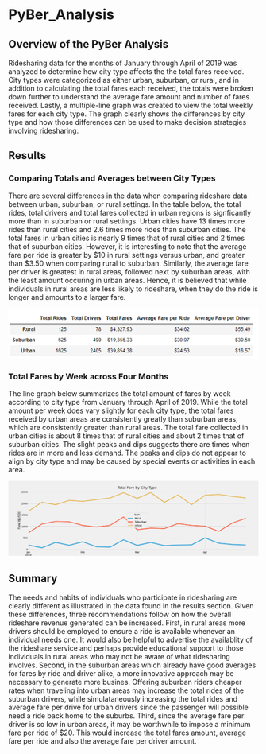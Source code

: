 # PyBer_Analysis
## Overview of the PyBer Analysis
Ridesharing data for the months of January through April of 2019 was analyzed to determine how city type affects the the total fares received.  City types were categorized as either urban, suburban, or rural, and in addition to calculating the total fares each received, the totals were broken down further to understand the average fare amount and number of fares received.  Lastly, a multiple-line graph was created to view the total weekly fares for each city type. The graph clearly shows the differences by city type and how those differences can be used to make decision strategies involving ridesharing.  

## Results
### Comparing Totals and Averages between City Types
There are several differences in the data when comparing rideshare data between urban, suburban, or rural settings.  In the table below, the total rides, total drivers and total fares collected in urban regions is signficantly more than in suburban or rural settings.  Urban cities have 13 times more rides than rural cities and 2.6 times more rides than suburban cities.  The total fares in urban cities is nearly 9 times that of rural cities and 2 times that of suburban cities.  However, it is interesting to note that the average fare per ride is greater by $10 in rural settings versus urban, and greater than $3.50 when comparing rural to suburban.  Similarly, the average fare per driver is greatest in rural areas, followed next by suburban areas, with the least amount occuring in urban areas.  Hence, it is believed that while individuals in rural areas are less likely to rideshare, when they do the ride is longer and amounts to a larger fare.    

![Table summarizing differences in rideshare data by city type](analysis/ridesharing_summary_table.png)

### Total Fares by Week across Four Months
The line graph below summarizes the total amount of fares by week according to city type from January through April of 2019.  While the total amount per week does vary slightly for each city type, the total fares received by urban areas are consistently greatly than suburban areas, which are consistently greater than rural areas.  The total fare collected in urban cities is about 8 times that of rural cities and about 2 times that of suburban cities.  The slight peaks and dips suggests there are times when rides are in more and less demand.  The peaks and dips do not appear to align by city type and may be caused by special events or activities in each area.  

![Line graph showing weekly fare totals by city type from January to April 2019](analysis/PyBer_fare_summary.png)

## Summary
The needs and habits of individuals who participate in ridesharing are clearly different as illustrated in the data found in the results section.  Given these differences, three recommendations follow on how the overall rideshare revenue generated can be increased.  First, in rural areas more drivers should be employed to ensure a ride is available whenever an individual needs one.  It would also be helpful to advertise the availablity of the rideshare service and perhaps provide educational support to those individuals in rural areas who may not be aware of what ridesharing involves.  Second, in the suburban areas which already have good averages for fares by ride and driver alike, a more innovative approach may be necessary to generate more busines.  Offering suburban riders cheaper rates when traveling into urban areas may increase the total rides of the suburban drivers, while simulataneously increasing the total rides and average fare per drive for urban drivers since the passenger will possible need a ride back home to the suburbs.  Third, since the average fare per driver is so low in urban areas, it may be worthwhile to impose a minimum fare per ride of $20.  This would increase the total fares amount, average fare per ride and also the average fare per driver amount.  


 
